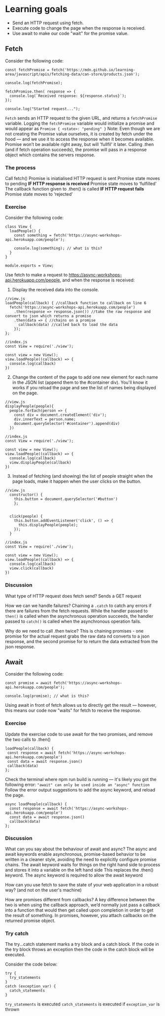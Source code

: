 # Learning goals

* Send an HTTP request using fetch.
* Execute code to change the page when the response is received.
* Use await to make our code "wait" for the promise value.

## Fetch
Consider the following code:
```
const fetchPromise = fetch('https://mdn.github.io/learning-area/javascript/apis/fetching-data/can-store/products.json');

console.log(fetchPromise);

fetchPromise.then( response => {
  console.log(`Received response: ${response.status}`);
});

console.log("Started request...");
```
`Fetch` sends an HTTP request to the given URL, and returns a `fetchPromise` variable.
Logging the `fetchPromise` variable would initialize a promise and would appear as `Promise { <state>: "pending" }`
Note: Even though we are not creating the Promise value ourselves, it is created by fetch under the hood — and we use it to access the response when it becomes available. Promise won’t be available right away, but will 'fullfil' it later.
Calling .then (and if fetch operation succeeds), the promise will pass in a response object which contains the servers response.

### The process

Call fetch() 
Promise is iniatialised
HTTP request is sent
Promise state moves to pending
**IF HTTP response is received**
Promise state moves to ‘fulfilled'
The callback function given to .then() is called
**IF HTTP request fails**
Promise state moves to ‘rejected’

### Exercise
Consider the following code:
```
class View {
  loadPeople() {
    const something = fetch('https://async-workshops-api.herokuapp.com/people');

    console.log(something); // what is this?
  }
}

module.exports = View;
```
Use fetch to make a request to https://async-workshops-api.herokuapp.com/people, and when the response is received:

1. Display the received data into the console.
```
//view.js
loadPeople(callback) { //callback function to callback on line 6
  fetch('https://async-workshops-api.herokuapp.com/people')
    .then(response => response.json()) //take the raw response and convert to json which returns a promise
    .then(data => { //chains on a promise 
      callback(data) //called back to load the data
    });
};

//index.js
const View = require('./view');

const view = new View();
view.loadPeople((callback) => {
  console.log(callback)
})
```
2. Change the content of the page to add one new element for each name in the JSON list (append them to the \#container div). You'll know it works if you reload the page and see the list of names being displayed on the page.
```
//view.js
displayPeople(people){
  people.forEach(person => {
    const div = document.createElement('div');
    div.innerText = person.name;
    document.querySelector('#container').append(div)
  })

//index.js
const View = require('./view');

const view = new View();
view.loadPeople((callback) => {
  console.log(callback)
  view.displayPeople(callback)
})
```
3. Instead of fetching (and showing) the list of people straight when the page loads, make it happen when the user clicks on the button.
```
//view.js
  constructor() {
    this.button = document.querySelector('#button')
    };
  

  click(people) {
    this.button.addEventListener('click', () => {
      this.displayPeople(people);
    });
  }
  
//index.js
const View = require('./view');

const view = new View();
view.loadPeople((callback) => {
  console.log(callback)
  view.click(callback)
})
```
### Discussion

What type of HTTP request does fetch send?
Sends a GET request

How we can we handle failures?
Chaining a `.catch` to catch any errors if there are failures from the fetch requests. While the handler passed to `then()` is called when the asynchronous operation succeeds, the handler passed to `catch()` is called when the asynchronous operation fails. 

Why do we need to call .then twice?
This is chaining promises - one promise for the actual request grabs the raw data nd converts to a json response, and the second promise for to return the data extracted from the json response.

## Await
Consider the following code:
```
const promise = await fetch('https://async-workshops-api.herokuapp.com/people');

console.log(promise); // what is this?
```
Using await in front of fetch allows us to directly get the result — however, this means our code now "waits" for fetch to receive the response.

### Exercise
Update the exercise code to use await for the two promises, and remove the two calls to .then()
 ```
 loadPeople(callback) {
  const response = await fetch('https://async-workshops-api.herokuapp.com/people')
  const data = await response.json()
  callback(data)
};
```
Check the terminal where npm run build is running — it's likely you got the following error:
`"await" can only be used inside an "async" function`
Follow the error output suggestions to add the async keyword, and reload the page.
```
async loadPeople(callback) {
  const response = await fetch('https://async-workshops-api.herokuapp.com/people')
  const data = await response.json()
  callback(data)
};
```
### Discussion

What can you say about the behaviour of await and async?
The async and await keywords enable asynchronous, promise-based behavior to be written in a cleaner style, avoiding the need to explicitly configure promise chains.
The await keyword waits for things on the right hand side to process and stores it into a variable on the left hand side
This replaces the .then() keyword. 
The async keyword is required to allow the await keyword

How can you use fetch to save the state of your web application in a robust way? (and not on the user's machine)

How are promises different from callbacks?
A key difference between the two is when using the callback approach, we’d normally just pass a callback into a function that would then get called upon completion in order to get the result of something. In promises, however, you attach callbacks on the returned promise object.

### Try catch
The try...catch statement marks a try block and a catch block. If the code in the try block throws an exception then the code in the catch block will be executed.

Consider the code below:
```
try {
  try_statements
}
catch (exception_var) {
  catch_statements
}
```
`try_statements` is executed 
`catch_statements` is executed if `exception_var` is thrown
